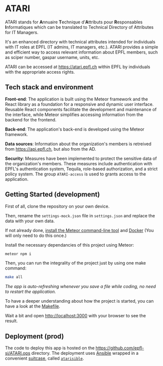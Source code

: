 # ATARI

ATARI stands for **A**nnuaire **T**echnique d’**A**ttributs pour
**R**esponsables **I**nformatiques which can be translated to Technical
Directory of Attributes for IT Managers.

It's an enhanced directory with technical attributes intended for individuals 
with IT roles at EPFL (IT admins, IT managers, etc.). ATARI provides a simple 
and efficient way to access relevant information about EPFL members, such as 
sciper number, gaspar username, units, etc.

ATARI can be accessed at https://atari.epfl.ch within EPFL by individuals with 
the appropriate access rights.

## Tech stack and environment

**Front-end**: The application is built using the Meteor framework and the React
library as a foundation for a responsive and dynamic user interface. Reusable
React components facilitate the development and maintenance of the interface,
while Meteor simplifies accessing information from the backend for the frontend.

**Back-end**: The application's back-end is developed using the Meteor framework.

**Data sources**: Information about the organization's members is retreived from
https://api.epfl.ch, but also from the AD.

**Security**: Measures have been implemented to protect the sensitive data of
the organization's members. These measures include authentication with EPFL's
authentication system, Tequila, role-based authorization, and a strict policy
system. The group `ATARI-access` is used to grants access to the application.

## Getting Started (development)

First of all, clone the repository on your own device.

Then, rename the `settings-mock.json` file in `settings.json` and replace the
data with your own data.

If not already done, [install the Meteor command-line tool](https://docs.meteor.com/install.html)
and [Docker](https://docker.com) (You will only need to do this once.)

Install the necessary dependancies of this project using Meteor:
```sh
meteor npm i
```

Then, you can run the integrality of the project just by using one make command:
```sh
make all
```
*The app is auto-refreshing whenever you save a file while coding, no need to 
restart the application.*

To have a deeper understanding about how the project is started, you can have a
look at the [Makefile](Makefile).

Wait a bit and open [http://localhost:3000](http://localhost:3000) with your
browser to see the result.

## Deployment (prod)

The code to deploy this app is hosted on the https://github.com/epfl-si/ATARI.ops 
directory. The deployment uses [Ansible] wrapped in a convenient [suitcase], 
called [`atarisible`].

[Ansible]: https://www.ansible.com (Ansible is Simple IT Automation)
[suitcase]: https://github.com/epfl-si/ansible.suitcase (Install Ansible and its dependency stack into a temporary directory)
[`atarisible`]: https://github.com/epfl-si/atari.ops/blob/main/atarisible
